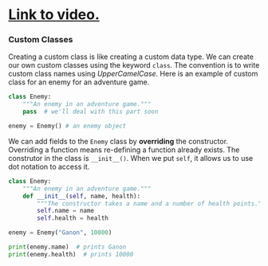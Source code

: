 # [Link to video.](https://www.youtube.com/watch?v=LHmT-Asxyl0&list=PLVD25niNi0BkMe4nxXTL4vFED06M6ccpg)

### Custom Classes

Creating a custom class is like creating a custom data type. We can create our own custom classes using the keyword `class`. The convention is to write custom class names using *UpperCamelCase*. Here is an example of custom class for an enemy for an adventure game. 

```python
class Enemy:
    """An enemy in an adventure game."""
    pass  # we'll deal with this part soon

enemy = Enemy() # an enemy object
```

We can add fields to the `Enemy` class by **overriding** the constructor. Overriding a function means re-defining a function already exists. The construtor in the class is `__init__()`. When we put `self`, it allows us to use dot notation to access it.

```python
class Enemy:
    """An enemy in an adventure game."""
    def __init__(self, name, health):
        """The constructor takes a name and a number of health points."""
        self.name = name
        self.health = health

enemy = Enemy("Ganon", 10000)

print(enemy.name)  # prints Ganon
print(enemy.health)  # prints 10000
```
